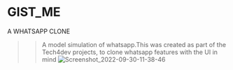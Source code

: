 # GIST_ME
A WHATSAPP CLONE
>>A model simulation of whatsapp.This was created as part of  the Tech4dev projects, to clone whatsapp features with the UI in mind
![Screenshot_2022-09-30-11-38-46](https://user-images.githubusercontent.com/111978610/193508023-653b8b3e-51a8-4fdf-8876-e8b935f341a8.png)
